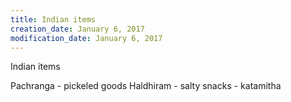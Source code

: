```yaml
---
title: Indian items
creation_date: January 6, 2017
modification_date: January 6, 2017
---
```



Indian items

Pachranga - pickeled goods
Haldhiram - salty snacks - katamitha
